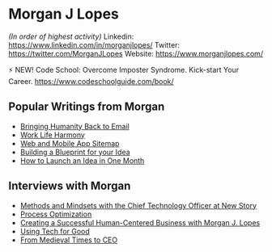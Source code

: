 # Morgan J Lopes

*(In order of highest activity)*
Linkedin: https://www.linkedin.com/in/morganjlopes/
Twitter: https://twitter.com/MorganJLopes
Website: https://www.morganjlopes.com/

⚡ NEW! Code School: Overcome Imposter Syndrome. Kick-start Your Career. https://www.codeschoolguide.com/book/

## Popular Writings from Morgan
- [Bringing Humanity Back to Email](https://www.morganjlopes.com/bringing-humanity-back-to-email/)
- [Work Life Harmony](https://www.morganjlopes.com/work-life-harmony/)
- [Web and Mobile App Sitemap](https://medium.com/tenrocket/web-and-mobile-app-sitemap-643b60b0343e)
- [Building a Blueprint for your Idea](https://medium.com/polar-notion/building-a-blueprint-for-your-idea-5acad1bfb6b7)
- [How to Launch an Idea in One Month](https://medium.com/polar-notion/how-to-launch-an-idea-in-1-month-398c54d116b9)

## Interviews with Morgan
- [Methods and Mindsets with the Chief Technology Officer at New Story](https://podcast.nonprofitmegaphone.com/622294/8188617-morgan-lopes-at-new-story)
- [Process Optimization](https://shrimptankpodcast.com/ep-152-morgan-lopes-process-optimization/)
- [Creating a Successful Human-Centered Business with Morgan J. Lopes](https://www.iheart.com/podcast/269-the-second-mile-47831491/episode/1-3-creating-a-successful-human-centered-business-49175425/)
- [Using Tech for Good](https://www.audible.com/pd/Using-Tech-for-Good-Podcast/B098PXTJHW)
- [From Medieval Times to CEO](https://www.audacy.com/podcasts/2-minute-talk-tips-23509/ep-129-medieval-times-to-ceo-with-morgan-lopes-96455297)


<!--
**morganjlopes/morganjlopes** is a ✨ _special_ ✨ repository because its `README.md` (this file) appears on your GitHub profile.

Here are some ideas to get you started:

- 🔭 I’m currently working on ...
- 🌱 I’m currently learning ...
- 👯 I’m looking to collaborate on ...
- 🤔 I’m looking for help with ...
- 💬 Ask me about ...
- 📫 How to reach me: ...
- 😄 Pronouns: ...
- ⚡ Fun fact: ...
-->
